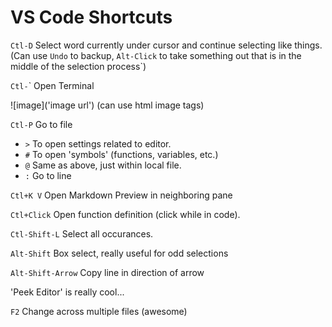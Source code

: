 # VS Code Shortcuts

`Ctl-D` Select word currently under cursor and continue selecting like things. (Can use `Undo` to backup, `Alt-Click` to take something out that is in the middle of the selection process`)

`Ctl-`\` Open Terminal

![image]('image url') (can use html image tags)

<div></div><div></div><div></div><div></div><div></div>

`Ctl-P` Go to file

- `>` To open settings related to editor.
- `#` To open 'symbols' (functions, variables, etc.)
- `@` Same as above, just within local file.
- `:` Go to line

`Ctl+K V` Open Markdown Preview in neighboring pane

`Ctl+Click` Open function definition (click while in code).

`Ctl-Shift-L` Select all occurances.

`Alt-Shift` Box select, really useful for odd selections

`Alt-Shift-Arrow` Copy line in direction of arrow

'Peek Editor' is really cool...

`F2` Change across multiple files (awesome)
